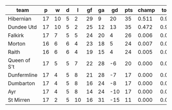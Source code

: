 |     team     | p  | w  | d | l  | gf | ga | gd  | pts | champ | top2  | top3  | top4  |  5-7  | bot4  | bot3  | bot2  |
|--------------|----|----|---|----|----|----|-----|-----|-------|-------|-------|-------|-------|-------|-------|-------|
| Hibernian    | 17 | 10 | 5 |  2 | 29 |  9 |  20 |  35 | 0.511 | 0.938 | 0.987 | 0.998 | 0.002 | 0.000 | 0.000 | 0.000|
| Dundee Utd   | 17 | 10 | 5 |  2 | 25 | 12 |  13 |  35 | 0.472 | 0.930 | 0.985 | 0.997 | 0.003 | 0.000 | 0.000 | 0.000|
| Falkirk      | 17 |  7 | 5 |  5 | 24 | 20 |   4 |  26 | 0.006 | 0.045 | 0.352 | 0.628 | 0.350 | 0.068 | 0.022 | 0.005|
| Morton       | 16 |  6 | 6 |  4 | 23 | 18 |   5 |  24 | 0.007 | 0.049 | 0.346 | 0.617 | 0.359 | 0.071 | 0.024 | 0.005|
| Raith        | 16 |  6 | 6 |  4 | 19 | 15 |   4 |  24 | 0.005 | 0.036 | 0.265 | 0.531 | 0.434 | 0.099 | 0.035 | 0.008|
| Queen of S't | 17 |  5 | 5 |  7 | 22 | 28 |  -6 |  20 | 0.000 | 0.002 | 0.042 | 0.132 | 0.632 | 0.449 | 0.236 | 0.095|
| Dunfermline  | 17 |  4 | 5 |  8 | 21 | 28 |  -7 |  17 | 0.000 | 0.001 | 0.014 | 0.053 | 0.511 | 0.683 | 0.436 | 0.208|
| Dumbarton    | 17 |  4 | 5 |  8 | 16 | 24 |  -8 |  17 | 0.000 | 0.000 | 0.001 | 0.009 | 0.208 | 0.906 | 0.783 | 0.570|
| Ayr          | 17 |  4 | 5 |  8 | 14 | 24 | -10 |  17 | 0.000 | 0.000 | 0.009 | 0.035 | 0.435 | 0.745 | 0.530 | 0.282|
| St Mirren    | 17 |  2 | 5 | 10 | 16 | 31 | -15 |  11 | 0.000 | 0.000 | 0.000 | 0.001 | 0.065 | 0.980 | 0.934 | 0.828|
